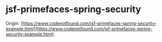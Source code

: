 # jsf-primefaces-spring-security

Origin:
[https://www.codenotfound.com/jsf-primefaces-spring-security-example.html](https://www.codenotfound.com/jsf-primefaces-spring-security-example.html)
